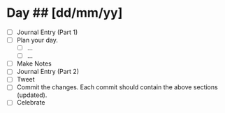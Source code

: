 # Day ## [dd/mm/yy]

- [ ] Journal Entry (Part 1)
- [ ] Plan your day.
  - [ ] ...
  - [ ] ...
- [ ] Make Notes
- [ ] Journal Entry (Part 2)
- [ ] Tweet
- [ ] Commit the changes. Each commit should contain the above sections (updated).
- [ ] Celebrate
<!-- [x] to tick -->
